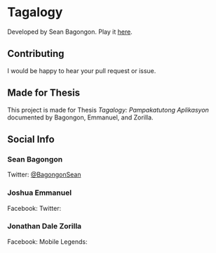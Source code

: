 # Tagalogy
Developed by Sean Bagongon. Play it [here](https://tagalogy.herokuapp.com).

## Contributing
I would be happy to hear your pull request or issue.

## Made for Thesis
This project is made for Thesis _Tagalogy: Pampakatutong Aplikasyon_ documented by Bagongon, Emmanuel, and Zorilla.

## Social Info
### Sean Bagongon
Twitter: [@BagongonSean](https://www.twitter.com/@BagongonSean)

### Joshua Emmanuel
Facebook:
Twitter:

### Jonathan Dale Zorilla
Facebook:
Mobile Legends:

